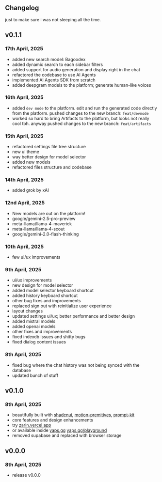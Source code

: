 ## Changelog 

just to make sure i was not sleeping all the time.


## v0.1.1

### 17th April, 2025
- added new search model: Bagoodex
- added dynamic search to each sidebar filters
- added support for audio generation and display right in the chat
- refactored the codebase to use AI Agents
- implemented AI Agents SDK from scratch
- added deepgram models to the platform; generate human-like voices

### 16th April, 2025
- added `dev mode` to the platform. edit and run the generated code directly from the platform. pushed changes to the new branch: `feat/devmode`
- worked so hard to bring Artifacts to the platform, but looks not really cool tbh. anyway pushed changes to the new branch: `feat/artifacts`


### 15th April, 2025
- refactored settings file tree structure
- new ui theme
- way better design for model selector
- added new models
- refactored files structure and codebase

### 14th April, 2025
- added grok by xAI

### 12nd April, 2025
- New models are out on the platform!
- google/gemini-2.5-pro-preview
- meta-llama/llama-4-maverick
- meta-llama/llama-4-scout
- google/gemini-2.0-flash-thinking

### 10th April, 2025
- few ui/ux improvements

### 9th April, 2025
- ui/ux improvements
- new design for model selector
- added model selector keyboard shortcut
- added history keyboard shortcut
- other bug fixes and improvements
- replaced sign out with reinitialize user experience
- layout changes
- updated settings ui/ux; better performance and better design
- added mistral models
- added openai models
- other fixes and improvements
- fixed indexdb issues and shitty bugs
- fixed dialog content issues

### 8th April, 2025
- fixed bug where the chat history was not being synced with the database
- updated bunch of stuff


## v0.1.0

### 8th April, 2025
- beautifully built with [shadcnui](https://ui.shadcn.com/), [motion-premitives](https://motion-primitives.com), [prompt-kit](https://prompt-kit.com)
- core features and design enhancements
- try [zarin.vercel.app](https://zarin.vercel.app) 
- or available inside [yaps.gg](https://yaps.gg) [yaps.gg/playground](https://yaps.gg/playground)
- removed supabase and replaced with browser storage


## v0.0.0

### 8th April, 2025
- release v0.0.0